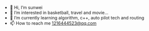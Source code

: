 - 👋 Hi, I’m sunwei
- 👀 I’m interested in basketball, travel and movie...
- 🌱 I’m currently learning algorithm, c++, auto pilot tech and routing
- 📫 How to reach me 1216444523@qq.com

<!---
sunwei1216444523/sunwei1216444523 is a ✨ special ✨ repository because its `README.md` (this file) appears on your GitHub profile.
You can click the Preview link to take a look at your changes.
--->
